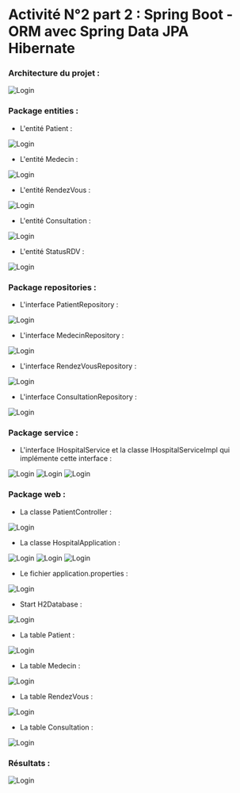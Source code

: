 # Activité N°2 part 2 : Spring Boot - ORM avec Spring Data JPA Hibernate

### Architecture du projet :

![Login](https://github.com/HousnaAghzer/All-Ressources-/blob/master/45.png)

### Package entities :
- L'entité Patient :

![Login](https://github.com/HousnaAghzer/All-Ressources-/blob/master/46.png)

- L'entité Medecin :

![Login](https://github.com/HousnaAghzer/All-Ressources-/blob/master/47.png)

- L'entité RendezVous :

![Login](https://github.com/HousnaAghzer/All-Ressources-/blob/master/48.png)

- L'entité Consultation :

![Login](https://github.com/HousnaAghzer/All-Ressources-/blob/master/49.png)

- L'entité StatusRDV :

![Login](https://github.com/HousnaAghzer/All-Ressources-/blob/master/50.png)

### Package repositories :
- L'interface PatientRepository :

![Login](https://github.com/HousnaAghzer/All-Ressources-/blob/master/51.png)

- L'interface MedecinRepository :

![Login](https://github.com/HousnaAghzer/All-Ressources-/blob/master/52.png)

- L'interface RendezVousRepository :

![Login](https://github.com/HousnaAghzer/All-Ressources-/blob/master/54.png)

- L'interface ConsultationRepository :

![Login](https://github.com/HousnaAghzer/All-Ressources-/blob/master/53.png)

### Package service :
- L'interface IHospitalService et la classe IHospitalServiceImpl qui implémente cette interface :

![Login](https://github.com/HousnaAghzer/All-Ressources-/blob/master/55.png)
![Login](https://github.com/HousnaAghzer/All-Ressources-/blob/master/56.png)
![Login](https://github.com/HousnaAghzer/All-Ressources-/blob/master/57.png)

### Package web :
- La classe PatientController :

![Login](https://github.com/HousnaAghzer/All-Ressources-/blob/master/58.png)

- La classe HospitalApplication :

![Login](https://github.com/HousnaAghzer/All-Ressources-/blob/master/59.png)
![Login](https://github.com/HousnaAghzer/All-Ressources-/blob/master/60.png)
![Login](https://github.com/HousnaAghzer/All-Ressources-/blob/master/61.png)

- Le fichier application.properties :

![Login](https://github.com/HousnaAghzer/All-Ressources-/blob/master/62.png)

- Start H2Database :

![Login](https://github.com/HousnaAghzer/All-Ressources-/blob/master/63.png)

- La table Patient :

![Login](https://github.com/HousnaAghzer/All-Ressources-/blob/master/38.png)

- La table Medecin :

![Login](https://github.com/HousnaAghzer/All-Ressources-/blob/master/39.png)

- La table RendezVous :

![Login](https://github.com/HousnaAghzer/All-Ressources-/blob/master/43.png)

- La table Consultation :

![Login](https://github.com/HousnaAghzer/All-Ressources-/blob/master/42.png)

### Résultats :

![Login](https://github.com/HousnaAghzer/All-Ressources-/blob/master/44.png)
